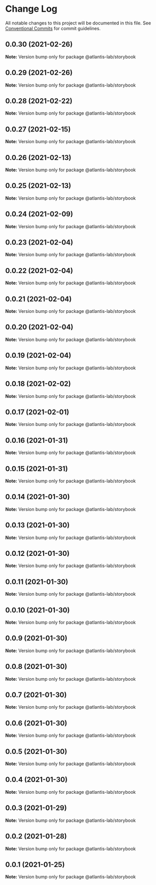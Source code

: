 # Change Log

All notable changes to this project will be documented in this file.
See [Conventional Commits](https://conventionalcommits.org) for commit guidelines.

## 0.0.30 (2021-02-26)

**Note:** Version bump only for package @atlantis-lab/storybook





## 0.0.29 (2021-02-26)

**Note:** Version bump only for package @atlantis-lab/storybook





## 0.0.28 (2021-02-22)

**Note:** Version bump only for package @atlantis-lab/storybook





## 0.0.27 (2021-02-15)

**Note:** Version bump only for package @atlantis-lab/storybook





## 0.0.26 (2021-02-13)

**Note:** Version bump only for package @atlantis-lab/storybook





## 0.0.25 (2021-02-13)

**Note:** Version bump only for package @atlantis-lab/storybook





## 0.0.24 (2021-02-09)

**Note:** Version bump only for package @atlantis-lab/storybook





## 0.0.23 (2021-02-04)

**Note:** Version bump only for package @atlantis-lab/storybook





## 0.0.22 (2021-02-04)

**Note:** Version bump only for package @atlantis-lab/storybook





## 0.0.21 (2021-02-04)

**Note:** Version bump only for package @atlantis-lab/storybook





## 0.0.20 (2021-02-04)

**Note:** Version bump only for package @atlantis-lab/storybook





## 0.0.19 (2021-02-04)

**Note:** Version bump only for package @atlantis-lab/storybook





## 0.0.18 (2021-02-02)

**Note:** Version bump only for package @atlantis-lab/storybook





## 0.0.17 (2021-02-01)

**Note:** Version bump only for package @atlantis-lab/storybook





## 0.0.16 (2021-01-31)

**Note:** Version bump only for package @atlantis-lab/storybook





## 0.0.15 (2021-01-31)

**Note:** Version bump only for package @atlantis-lab/storybook





## 0.0.14 (2021-01-30)

**Note:** Version bump only for package @atlantis-lab/storybook





## 0.0.13 (2021-01-30)

**Note:** Version bump only for package @atlantis-lab/storybook





## 0.0.12 (2021-01-30)

**Note:** Version bump only for package @atlantis-lab/storybook





## 0.0.11 (2021-01-30)

**Note:** Version bump only for package @atlantis-lab/storybook

## 0.0.10 (2021-01-30)

**Note:** Version bump only for package @atlantis-lab/storybook

## 0.0.9 (2021-01-30)

**Note:** Version bump only for package @atlantis-lab/storybook

## 0.0.8 (2021-01-30)

**Note:** Version bump only for package @atlantis-lab/storybook

## 0.0.7 (2021-01-30)

**Note:** Version bump only for package @atlantis-lab/storybook

## 0.0.6 (2021-01-30)

**Note:** Version bump only for package @atlantis-lab/storybook

## 0.0.5 (2021-01-30)

**Note:** Version bump only for package @atlantis-lab/storybook

## 0.0.4 (2021-01-30)

**Note:** Version bump only for package @atlantis-lab/storybook

## 0.0.3 (2021-01-29)

**Note:** Version bump only for package @atlantis-lab/storybook

## 0.0.2 (2021-01-28)

**Note:** Version bump only for package @atlantis-lab/storybook

## 0.0.1 (2021-01-25)

**Note:** Version bump only for package @atlantis-lab/storybook
